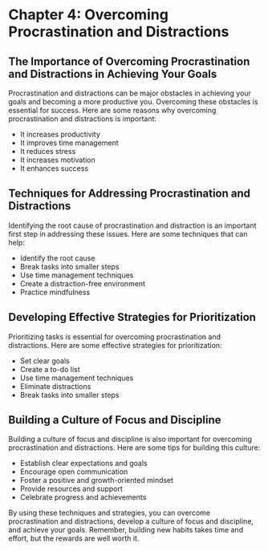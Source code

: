 Chapter 4: Overcoming Procrastination and Distractions
======================================================

The Importance of Overcoming Procrastination and Distractions in Achieving Your Goals
-------------------------------------------------------------------------------------

Procrastination and distractions can be major obstacles in achieving your goals and becoming a more productive you. Overcoming these obstacles is essential for success. Here are some reasons why overcoming procrastination and distractions is important:

* It increases productivity
* It improves time management
* It reduces stress
* It increases motivation
* It enhances success

Techniques for Addressing Procrastination and Distractions
----------------------------------------------------------

Identifying the root cause of procrastination and distraction is an important first step in addressing these issues. Here are some techniques that can help:

* Identify the root cause
* Break tasks into smaller steps
* Use time management techniques
* Create a distraction-free environment
* Practice mindfulness

Developing Effective Strategies for Prioritization
--------------------------------------------------

Prioritizing tasks is essential for overcoming procrastination and distractions. Here are some effective strategies for prioritization:

* Set clear goals
* Create a to-do list
* Use time management techniques
* Eliminate distractions
* Break tasks into smaller steps

Building a Culture of Focus and Discipline
------------------------------------------

Building a culture of focus and discipline is also important for overcoming procrastination and distractions. Here are some tips for building this culture:

* Establish clear expectations and goals
* Encourage open communication
* Foster a positive and growth-oriented mindset
* Provide resources and support
* Celebrate progress and achievements

By using these techniques and strategies, you can overcome procrastination and distractions, develop a culture of focus and discipline, and achieve your goals. Remember, building new habits takes time and effort, but the rewards are well worth it.
